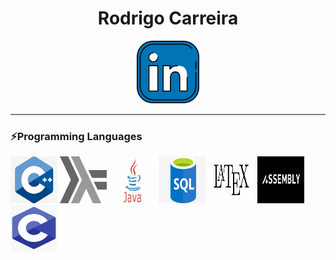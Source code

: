 ## <h1 align="center">Rodrigo Carreira</h1>


<p align="center">
   <a href="https://www.linkedin.com/in/Emilio-Rodrigo-Carreira-Villalta-2a62aa250/">
      <img src="https://github.com/rorro6787/rorro6787/blob/main/Images/255319.png" alt="Descripción de la imagen" width="100" height="100" />
   </a>
</p>

<hr style="height:2px;border-width:0;color:gray;background-color:gray">

### ⚡Programming Languages
<img src="https://github.com/rorro6787/rorro6787/blob/main/Images/Images/languages/th%20(1).jpeg" alt="Descripción de la imagen" width="75" height="75" />
<img src="https://github.com/rorro6787/rorro6787/blob/main/Images/Images/languages/th%20(2).jpeg" alt="Descripción de la imagen" width="75" height="75" />
<img src="https://github.com/rorro6787/rorro6787/blob/main/Images/Images/languages/th%20(4).jpeg" alt="Descripción de la imagen" width="75" height="75" />
<img src="https://github.com/rorro6787/rorro6787/blob/main/Images/Images/languages/th%20(5).jpeg" alt="Descripción de la imagen" width="75" height="75" />
<img src="https://github.com/rorro6787/rorro6787/blob/main/Images/Images/languages/th%20(6).jpeg" alt="Descripción de la imagen" width="75" height="75" />
<img src="https://github.com/rorro6787/rorro6787/blob/main/Images/Images/languages/th%20(7).jpeg" alt="Descripción de la imagen" width="75" height="75" />
<img src="https://github.com/rorro6787/rorro6787/blob/main/Images/Images/languages/th.jpeg" alt="Descripción de la imagen" width="75"height="75" />












<!--
**rorro6787/rorro6787** is a ✨ _special_ ✨ repository because its `README.md` (this file) appears on your GitHub profile.

Here are some ideas to get you started:

- 🔭 I’m currently working on ...
- 🌱 I’m currently learning ...
- 👯 I’m looking to collaborate on ...
- 🤔 I’m looking for help with ...
- 💬 Ask me about ...
- 📫 How to reach me: ...
- 😄 Pronouns: ...
- ⚡ Fun fact: ...
-->
